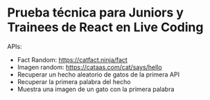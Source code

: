 # Prueba técnica para Juniors y Trainees de React en Live Coding

APIs:

- Fact Random: <https://catfact.ninja/fact>
- Imagen random: <https://cataas.com/cat/says/hello>
- Recuperar un hecho aleatorio de gatos de la primera API
- Recuperar la primera palabra del hecho
- Muestra una imagen de un gato con la primera palabra
